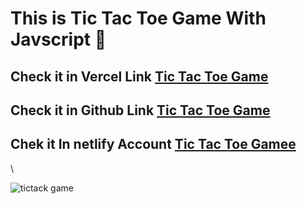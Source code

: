 <h1>This is Tic Tac Toe Game With Javscript 🥰</h1>

<h2> Check it in Vercel Link <a href="https://tic-tac-toe-game-two-vert.vercel.app/"> Tic Tac Toe Game</a></h2>

<h2> Check it in Github Link <a href="https://maryama-mohamed.github.io/Tic-Tac-Toe-Game/"> Tic Tac Toe Game</a></h2>

<h2> Chek it In netlify Account <a href="https://ticktoe-game.netlify.app/">Tic Tac Toe Gamee</a> </h2>\

![tictack game](https://github.com/user-attachments/assets/edbf7f5c-a8cc-4e3f-b07a-7f6738c5e091)
